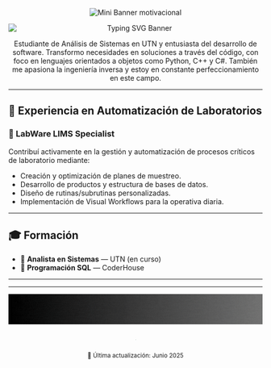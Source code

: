 <p align="center">
  <img src="https://capsule-render.vercel.app/api?type=speech&height=60&fontSize=16&color=74ACDF,FFFFFF,FFD100,74ACDF&sectionColor=f0f0f0&text=Programando%20el%20mañana,%20innovando%20el%20hoy.&animation=blinking&fontColor=FFFFFF" alt="Mini Banner motivacional"/>
</p>


<p align="center">
  <img 
    src="https://readme-typing-svg.demolab.com?font=Fira+Code&size=22&pause=1000&color=74ACDF&width=600&height=35&lines=%20%20%20%20%20%20%20%20%20%20%20%20%20Facundo+Martin+Moriconi;Developer+en+Python,+LIMS+y+Domotica;Integrando+tecnologia+legacy+a+LIMS+modernos;Automatizando+procesos+de+laboratorio" 
    alt="Typing SVG Banner" 
    style="display: block; margin: 0 auto;"
  />
</p>

<p align="center">
Estudiante de Análisis de Sistemas en UTN y entusiasta del desarrollo de software. Transformo necesidades en soluciones a través del código, con foco en lenguajes orientados a objetos como Python, C++ y C#. También me apasiona la ingeniería inversa y estoy en constante perfeccionamiento en este campo.
</p>

---

## 🚀 Experiencia en Automatización de Laboratorios

### 🧪 LabWare LIMS Specialist

Contribuí activamente en la gestión y automatización de procesos críticos de laboratorio mediante:

- Creación y optimización de planes de muestreo.
- Desarrollo de productos y estructura de bases de datos.
- Diseño de rutinas/subrutinas personalizadas.
- Implementación de Visual Workflows para la operativa diaria.

---

## 🎓 Formación

- 📘 **Analista en Sistemas** — UTN (en curso)  
- 🧾 **Programación SQL** — CoderHouse

---


---
<p align="center">
  <img src="https://github.com/FacundoM22/FacundoM22/blob/main/PYTHON.gif?raw=true" alt="Banner Final Python" width="700" height="60"/>
</p>



<p align="center">
  <span style="zoom: 0.005;">
    <a href="https://www.linkedin.com/in/facundo-martin-moriconi-3581a11aa/">
      <img src="https://img.shields.io/badge/LinkedIn-0077B5?style=for-the-badge&logo=linkedin&logoColor=white"/>
    </a>
    <a href="mailto:facundomoriconi.code@gmail.com">
      <img src="https://img.shields.io/badge/Email-D14836?style=for-the-badge&logo=gmail&logoColor=white"/>
    </a>
  </span>
</p>

<p align="center">
  <sub>📅 Última actualización: Junio 2025</sub>
</p>
